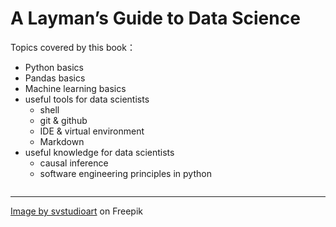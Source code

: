 # A Layman’s Guide to Data Science

Topics covered by this book：
- Python basics
- Pandas basics
- Machine learning basics
- useful tools for data scientists
    - shell
    - git & github
    - IDE & virtual environment
    - Markdown
- useful knowledge for data scientists
    - causal inference
    - software engineering principles in python

```{tableofcontents}
```

-------

<a href="https://www.freepik.com/free-vector/japanese-wave-line-art-landscape-background-abstract-mountain-banner-design-pattern-vector-illustration-geometric-poster_23191005.htm#query=illustrations&position=0&from_view=keyword&track=sph&uuid=6f6451f9-2e76-4265-bc7c-fe4386a4f41f">Image by svstudioart</a> on Freepik